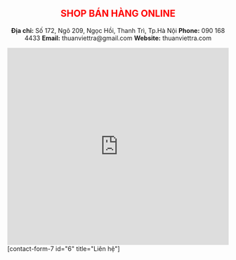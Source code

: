<h2 style="text-align: center;"><span style="color: #ff0000;">SHOP BÁN HÀNG ONLINE</span></h2>
<p style="text-align: center;"><strong>Địa chỉ:</strong> Số 172, Ngõ 209, Ngọc Hồi, Thanh Trì, Tp.Hà Nội
<strong>Phone:</strong> 090 168 4433
<strong>Email:</strong> thuanviettra@gmail.com
<strong>Website:</strong> thuanviettra.com</p>
<iframe style="border: 0;" src="https://www.google.com/maps/embed?pb=!1m18!1m12!1m3!1d3834.009180529826!2d108.15360491485843!3d16.065013388883507!2m3!1f0!2f0!3f0!3m2!1i1024!2i768!4f13.1!3m3!1m2!1s0x31421926786134c9%3A0xd5d5322dc01397e5!2zNDU3IFTDtG4gxJDhu6ljIFRo4bqvbmcsIEjDsmEgS2jDoW5oIE5hbSwgTGnDqm4gQ2hp4buDdSwgxJDDoCBO4bq1bmcsIFZp4buHdCBOYW0!5e0!3m2!1svi!2s!4v1473361192546" width="100%" height="450" frameborder="0" allowfullscreen="allowfullscreen"></iframe>
[contact-form-7 id="6" title="Liên hệ"]
